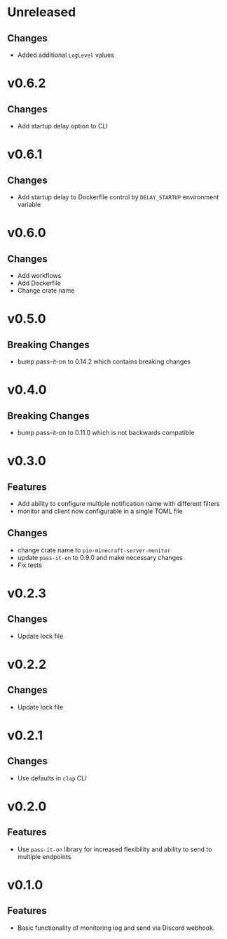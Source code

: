 # Unreleased
## Changes
- Added additional `LogLevel` values


# v0.6.2
## Changes
- Add startup delay option to CLI

# v0.6.1
## Changes
- Add startup delay to Dockerfile control by `DELAY_STARTUP` environment variable

# v0.6.0
## Changes
- Add workflows
- Add Dockerfile
- Change crate name

# v0.5.0
## Breaking Changes
- bump pass-it-on to 0.14.2 which contains breaking changes

# v0.4.0
## Breaking Changes
- bump pass-it-on to 0.11.0 which is not backwards compatible

# v0.3.0
## Features
- Add ability to configure multiple notification name with different filters
- monitor and client now configurable in a single TOML file

## Changes
- change crate name to `pio-minecraft-server-monitor`
- update `pass-it-on` to 0.9.0 and make necessary changes
- Fix tests

# v0.2.3
## Changes
- Update lock file

# v0.2.2
## Changes
- Update lock file

# v0.2.1
## Changes
- Use defaults in `clap` CLI

# v0.2.0
## Features
- Use `pass-it-on` library for increased flexibility and ability to send to multiple endpoints 

# v0.1.0
## Features
- Basic functionality of monitoring log and send via Discord webhook.

